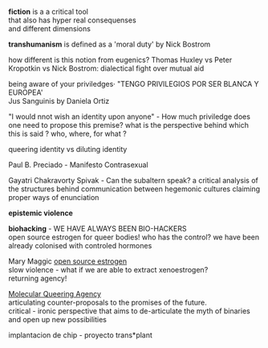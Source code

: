 **fiction** is a
a critical tool   
that also has hyper real consequenses  
and different dimensions   

**transhumanism** is defined as a 'moral duty' by Nick Bostrom   

how different is this notion from eugenics? 
Thomas Huxley vs Peter Kropotkin vs Nick Bostrom: 
dialectical fight over mutual aid   

being aware of your priviledges· "TENGO PRIVILEGIOS POR SER BLANCA Y EUROPEA'  
Jus Sanguinis by Daniela Ortiz  

"I would nnot wish an identity upon anyone" - How much priviledge does one need to propose this premise? what is the perspective behind which this is said ? who, where, for what ? 

queering identity vs diluting identity   

Paul B. Preciado - Manifesto Contrasexual  

Gayatri Chakravorty Spivak - Can the subaltern speak?
a critical analysis of the structures behind communication between hegemonic cultures claiming proper ways of enunciation  

**epistemic violence**   

**biohacking** - WE HAVE ALWAYS BEEN BIO-HACKERS  
 open source estrogen for queer bodies! who has the control? we have been already colonised with controled hormones  

 Mary Maggic
 [open source estrogen](https://maggic.ooo/Open-Source-Estrogen-1)     
 slow violence - what if we are able to extract xenoestrogen?  
returning agency!  

 [Molecular Queering Agency](https://www.youtube.com/watch?v=QTQq2dMrCOU)  
 articulating counter-proposals to the promises of the future.  
 critical - ironic perspective that aims to de-articulate the myth of binaries and open up new possibilities  

implantacion de chip - proyecto trans*plant  
